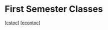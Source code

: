 # First Semester Classes

[[cstoc]]
[[econtoc]]

[//begin]: # "Autogenerated link references for markdown compatibility"
[cstoc]: CS112/cstoc "Table of Contents"
[econtoc]: ECON103/econtoc "Table of Contents"
[//end]: # "Autogenerated link references"
